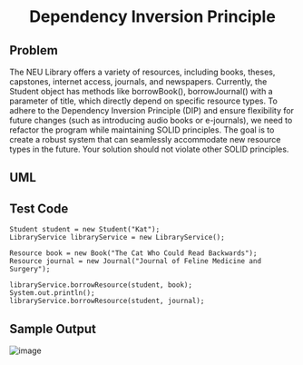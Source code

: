 # <p align=center>Dependency Inversion Principle</p>
## Problem
The NEU Library offers a variety of resources, including books, theses, capstones, internet access, journals, and newspapers.
Currently, the Student object has methods like borrowBook(), borrowJournal() with a parameter of title, which directly depend on specific resource types.
To adhere to the Dependency Inversion Principle (DIP) and ensure flexibility for future changes (such as introducing audio books or e-journals), we need to refactor the program while maintaining SOLID principles. The goal is to create a robust system that can seamlessly accommodate new resource types in the future.
Your solution should not violate other SOLID principles.

## UML

## Test Code
    Student student = new Student("Kat");
    LibraryService libraryService = new LibraryService();
    
    Resource book = new Book("The Cat Who Could Read Backwards");
    Resource journal = new Journal("Journal of Feline Medicine and Surgery");

    libraryService.borrowResource(student, book);
    System.out.println();
    libraryService.borrowResource(student, journal);

## Sample Output
![image](https://github.com/mfulo/dependencyInversionPrinciple/assets/142382665/54fdda05-b0a8-40c3-8411-2f9b9c27c1a2)

